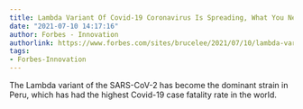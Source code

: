 ```yaml
---
title: Lambda Variant Of Covid-19 Coronavirus Is Spreading, What You Need To Know
date: "2021-07-10 14:17:16"
author: Forbes - Innovation
authorlink: https://www.forbes.com/sites/brucelee/2021/07/10/lambda-variant-of-covid-19-coronavirus-is-spreading-what-you-need-to-know/
tags:
- Forbes-Innovation
---
```

The Lambda variant of the SARS-CoV-2 has become the dominant strain in Peru, which has had the highest Covid-19 case fatality rate in the world.